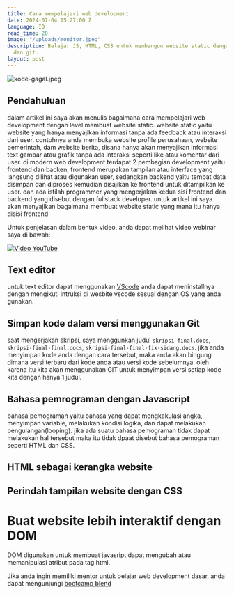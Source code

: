 ```yaml
---
title: Cara mempelajari web development
date: 2024-07-04 15:27:00 Z
language: ID
read_time: 20
image: "/uploads/monitor.jpeg"
description: Belajar JS, HTML, CSS untuk membangun website static dengan tools VScode
  dan git.
layout: post
---
```


![kode-gagal.jpeg](/uploads/kode-gagal.jpeg)

## Pendahuluan

dalam artikel ini saya akan menulis bagaimana cara mempelajari web development dengan level membuat website static. website static yaitu website yang hanya menyajikan informasi tanpa ada feedback atau interaksi dari user, contohnya anda membuka website profile perusahaan, website pemerintah, dam website berita, disana hanya akan menyajikan informasi text gambar atau grafik tanpa ada interaksi seperti like atau komentar dari user. di modern web development terdapat 2 pembagian development yaitu frontend dan backen, frontend merupakan tampilan atau interface yang langsung dilihat atau digunakan user, sedangkan backend yaitu tempat data disimpan dan diproses kemudian disajikan ke frontend untuk ditampilkan ke user. dan ada istilah programmer yang mengerjakan kedua sisi frontend dan backend yang disebut dengan fullstack developer. untuk artikel ini saya akan menyajikan bagaimana membuat website static yang mana itu hanya disisi frontend

Untuk penjelasan dalam bentuk video,  anda dapat melihat video webinar saya di bawah:

[![Video YouTube](https://img.youtube.com/vi/lrU7h3ERrIk/hqdefault.jpg)](https://www.youtube.com/watch?v=lrU7h3ERrIk&t=36m50s)

## Text editor

untuk text editor dapat menggunakan [VScode](https://code.visualstudio.com) anda dapat meninstallnya dengan mengikuti intruksi di wesbite vscode sesuai dengan OS yang anda gunakan.

## Simpan kode dalam versi menggunakan Git

saat mengerjakan skripsi, saya menggunkan judul `skripsi-final.docs`, `skripsi-final-final.docs`, `skripsi-final-final-fix-sidang.docs`. jika anda menyimpan kode anda dengan cara tersebut, maka anda akan bingung dimana versi terbaru dari kode anda atau versi kode sebelumnya. oleh karena itu kita akan menggunakan GIT untuk menyimpan versi setiap kode kita dengan hanya 1 judul.

## Bahasa pemrograman dengan Javascript

bahasa pemograman yaitu bahasa yang dapat mengkakulasi angka, menyimpan variable, melakukan kondisi logika, dan dapat melakukan pengulangan(looping). jika ada suatu bahasa pemograman tidak dapat melakukan hal tersebut maka itu tidak dpaat disebut bahasa pemograman seperti HTML dan CSS.

## HTML sebagai kerangka website

## Perindah tampilan website dengan CSS

# Buat website lebih interaktif dengan DOM

DOM digunakan untuk membuat javasript dapat mengubah atau memanipulasi atribut pada tag html. 

Jika anda ingin memiliki mentor untuk belajar web development dasar, anda dapat mengunjungi [bootcamp blend](https://www.blendinnovation.com/bootcamp)